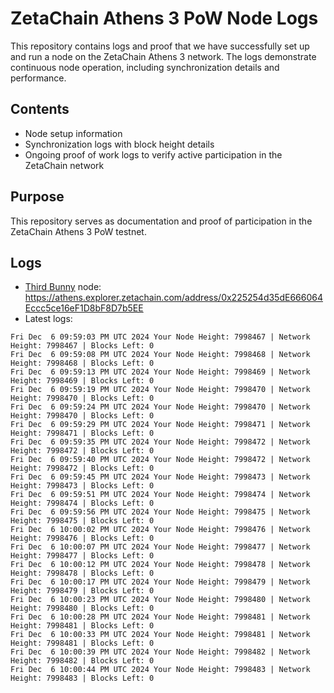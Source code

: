 # ZetaChain Athens 3 PoW Node Logs
This repository contains logs and proof that we have successfully set up and run a node on the ZetaChain Athens 3 network. The logs demonstrate continuous node operation, including synchronization details and performance.

## Contents
- Node setup information
- Synchronization logs with block height details
- Ongoing proof of work logs to verify active participation in the ZetaChain network

## Purpose
This repository serves as documentation and proof of participation in the ZetaChain Athens 3 PoW testnet.

## Logs

- [Third Bunny](https://thirdbunny.xyz/) node: https://athens.explorer.zetachain.com/address/0x225254d35dE666064Eccc5ce16eF1D8bF8D7b5EE
- Latest logs:
```
Fri Dec  6 09:59:03 PM UTC 2024 Your Node Height: 7998467 | Network Height: 7998467 | Blocks Left: 0
Fri Dec  6 09:59:08 PM UTC 2024 Your Node Height: 7998468 | Network Height: 7998468 | Blocks Left: 0
Fri Dec  6 09:59:13 PM UTC 2024 Your Node Height: 7998469 | Network Height: 7998469 | Blocks Left: 0
Fri Dec  6 09:59:19 PM UTC 2024 Your Node Height: 7998470 | Network Height: 7998470 | Blocks Left: 0
Fri Dec  6 09:59:24 PM UTC 2024 Your Node Height: 7998470 | Network Height: 7998470 | Blocks Left: 0
Fri Dec  6 09:59:29 PM UTC 2024 Your Node Height: 7998471 | Network Height: 7998471 | Blocks Left: 0
Fri Dec  6 09:59:35 PM UTC 2024 Your Node Height: 7998472 | Network Height: 7998472 | Blocks Left: 0
Fri Dec  6 09:59:40 PM UTC 2024 Your Node Height: 7998472 | Network Height: 7998472 | Blocks Left: 0
Fri Dec  6 09:59:45 PM UTC 2024 Your Node Height: 7998473 | Network Height: 7998473 | Blocks Left: 0
Fri Dec  6 09:59:51 PM UTC 2024 Your Node Height: 7998474 | Network Height: 7998474 | Blocks Left: 0
Fri Dec  6 09:59:56 PM UTC 2024 Your Node Height: 7998475 | Network Height: 7998475 | Blocks Left: 0
Fri Dec  6 10:00:02 PM UTC 2024 Your Node Height: 7998476 | Network Height: 7998476 | Blocks Left: 0
Fri Dec  6 10:00:07 PM UTC 2024 Your Node Height: 7998477 | Network Height: 7998477 | Blocks Left: 0
Fri Dec  6 10:00:12 PM UTC 2024 Your Node Height: 7998478 | Network Height: 7998478 | Blocks Left: 0
Fri Dec  6 10:00:17 PM UTC 2024 Your Node Height: 7998479 | Network Height: 7998479 | Blocks Left: 0
Fri Dec  6 10:00:23 PM UTC 2024 Your Node Height: 7998480 | Network Height: 7998480 | Blocks Left: 0
Fri Dec  6 10:00:28 PM UTC 2024 Your Node Height: 7998481 | Network Height: 7998481 | Blocks Left: 0
Fri Dec  6 10:00:33 PM UTC 2024 Your Node Height: 7998481 | Network Height: 7998481 | Blocks Left: 0
Fri Dec  6 10:00:39 PM UTC 2024 Your Node Height: 7998482 | Network Height: 7998482 | Blocks Left: 0
Fri Dec  6 10:00:44 PM UTC 2024 Your Node Height: 7998483 | Network Height: 7998483 | Blocks Left: 0
```
